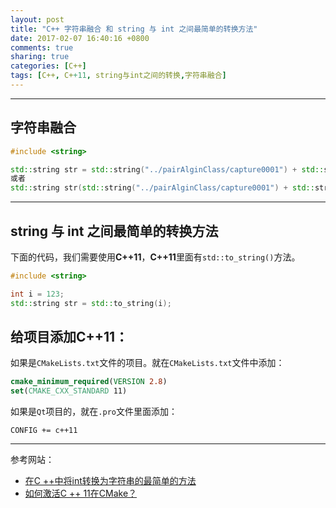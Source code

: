 ```yaml
---
layout: post
title: "C++ 字符串融合 和 string 与 int 之间最简单的转换方法"
date: 2017-02-07 16:40:16 +0800
comments: true
sharing: true
categories: [C++]
tags: [C++, C++11, string与int之间的转换,字符串融合]
---
```



----------

## 字符串融合

```cpp
#include <string>

std::string str = std::string("../pairAlginClass/capture0001") + std::string(".pcd");
或者
std::string str(std::string("../pairAlginClass/capture0001") + std::string(".pcd"));
```


----------

## string 与 int 之间最简单的转换方法

下面的代码，我们需要使用**C++11**，**C++11**里面有`std::to_string()`方法。

```cpp
#include <string>

int i = 123;
std::string str = std::to_string(i);
```

## 给项目添加**C++11**：

如果是`CMakeLists.txt`文件的项目。就在`CMakeLists.txt`文件中添加：

```cmake
cmake_minimum_required(VERSION 2.8)
set(CMAKE_CXX_STANDARD 11)
```

如果是`Qt`项目的，就在`.pro`文件里面添加：

```
CONFIG += c++11
```


----------

参考网站：

* [在C ++中将int转换为字符串的最简单的方法](http://stackoverflow.com/questions/5590381/easiest-way-to-convert-int-to-string-in-c)
* [如何激活C ++ 11在CMake？](http://stackoverflow.com/questions/10851247/how-to-activate-c-11-in-cmake)

